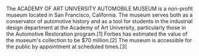 The ACADEMY OF ART UNIVERSITY AUTOMOBILE MUSEUM is a non-profit museum located in San Francisco, California. The museum serves both as a conservator of automotive history and as a tool for students in the industrial design department at the Academy of Art University, particularly those in the Automotive Restoration program.[1] Forbes has estimated the value of the museum's collection to be $70 million.[2] The museum is accessible for the public by appointment at scheduled times.[3]
